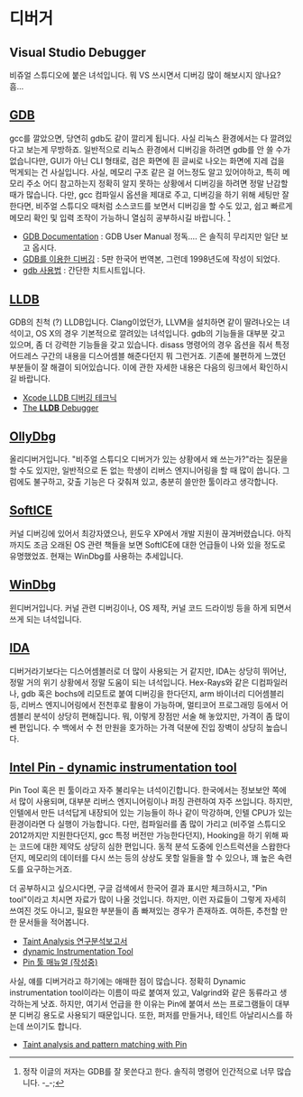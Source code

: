 # 디버거

## Visual Studio Debugger

비쥬얼 스튜디오에 붙은 녀석입니다. 뭐 VS 쓰시면서 디버깅 많이 해보시지 않나요? 흠...

## [GDB](http://lldb.llvm.org/)

gcc를 깔았으면, 당연히 gdb도 같이 깔리게 됩니다. 사실 리눅스 환경에서는 다 깔려있다고 보는게 무방하죠. 일반적으로 리눅스 환경에서 디버깅을 하려면 gdb를 안 쓸 수가 없습니다만, GUI가 아닌 CLI 형태로, 검은 화면에 흰 글씨로 나오는 화면에 지레 겁을 먹게되는 건 사실입니다. 사실, 메모리 구조 같은 걸 어느정도 알고 있어야하고, 특히 메모리 주소 어디 참고하는지 정확히 알지 못하는 상황에서 디버깅을 하려면 정말 난감할 때가 많습니다. 다만, gcc 컴파일시 옵션을 제대로 주고, 디버깅을 하기 위해 세팅만 잘 한다면, 비주얼 스튜디오 때처럼 소스코드를 보면서 디버깅을 할 수도 있고, 쉽고 빠르게 메모리 확인 및 입력 조작이 가능하니 열심히 공부하시길 바랍니다. [^1]

- [GDB Documentation](https://www.gnu.org/software/gdb/documentation/) : GDB User Manual 정독…. 은 솔직히 무리지만 일단 보고 옵시다.
- [GDB를 이용한 디버깅](http://korea.gnu.org/manual/release/gdb/gdb.html) : 5판 한국어 번역본, 그런데 1998년도에 작성이 되었다.
- [gdb 사용법](http://www.viper.pe.kr/docs/gdb-manual.html) : 간단한 치트시트입니다.

[^1]: 정작 이글의 저자는 GDB를 잘 못쓴다고 한다. 솔직히 명령어 인간적으로 너무 많습니다. -_-;

## [LLDB](http://lldb.llvm.org/)

GDB의 친척 (?) LLDB입니다. Clang이었던가, LLVM을 설치하면 같이 딸려나오는 녀석이고, OS X의 경우 기본적으로 깔려있는 녀석입니다. gdb의 기능들을 대부분 갖고 있으며, 좀 더 강력한 기능들을 갖고 있습니다. disass 명령어의 경우 옵션을 줘서 특정 어드레스 구간의 내용을 디스어셈블 해준다던지 뭐 그런거죠. 기존에 불편하게 느꼈던 부분들이 잘 해결이 되어있습니다. 이에 관한 자세한 내용은 다음의 링크에서 확인하시길 바랍니다.

- [Xcode LLDB 디버깅 테크닉](http://www.letmecompile.com/xcode-lldb-%EB%94%94%EB%B2%84%EA%B9%85-%ED%85%8C%ED%81%AC%EB%8B%89/)
- [The **LLDB** Debugger](http://lldb.llvm.org/)

## [OllyDbg](http://ollydbg.de/)

올리디버거입니다. "비주얼 스튜디오 디버거가 있는 상황에서 왜 쓰는가?"라는 질문을 할 수도 있지만, 일반적으로 돈 없는 학생이 리버스 엔지니어링을 할 때 많이 씁니다. 그럼에도 불구하고, 갖출 기능은 다 갖춰져 있고, 충분히 쓸만한 툴이라고 생각합니다.

## [SoftICE](https://en.wikipedia.org/wiki/SoftICE)

커널 디버깅에 있어서 최강자였으나, 윈도우 XP에서 개발 지원이 끊겨버렸습니다. 아직까지도 조금 오래된 OS 관련 책들을 보면 SoftICE에 대한 언급들이 나와 있을 정도로 유명했었죠. 현재는 WinDbg를 사용하는 추세입니다.

## [WinDbg](https://msdn.microsoft.com/ko-kr/library/ff551063.aspx)

윈디버거입니다. 커널 관련 디버깅이나, OS 제작, 커널 코드 드라이빙 등을 하게 되면서 쓰게 되는 녀석입니다.

## [IDA](https://www.hex-rays.com/products/ida/)

디버거라기보다는 디스어셈블러로 더 많이 사용되는 거 같지만, IDA는 상당히 뛰어난, 정말 거의 위기 상황에서 정말 도움이 되는 녀석입니다. Hex-Rays와 같은 디컴파일러나, gdb 혹은 bochs에 리모트로 붙여 디버깅을 한다던지, arm 바이너리 디어셈블리 등, 리버스 엔지니어링에서 전천후로 활용이 가능하며, 멀티코어 프로그래밍 등에서 어셈블리 분석이 상당히 편해집니다. 뭐, 이렇게 장점만 서술 해 놓았지만, 가격이 좀 많이 쎈 편입니다. 수 백에서 수 천 만원을 호가하는 가격 덕분에 진입 장벽이 상당히 높습니다.

## [Intel Pin - dynamic instrumentation tool](https://software.intel.com/en-us/articles/pin-a-dynamic-binary-instrumentation-tool)

Pin Tool 혹은 핀 툴이라고 자주 불리우는 녀석이긴합니다. 한국에서는 정보보안 쪽에서 많이 사용되며, 대부분 리버스 엔지니어링이나 퍼징 관련하여 자주 쓰입니다. 하지만, 인텔에서 만든 녀석답게 내장되어 있는 기능들이 하나 같이 막강하며, 인텔 CPU가 있는 환경이라면 다 실행이 가능합니다. 다만, 컴파일러를 좀 많이 가리고 (비주얼 스튜디오 2012까지만 지원한다던지, gcc 특정 버전만 가능한다던지), Hooking을 하기 위해 짜는 코드에 대한 제약도 상당히 심한 편입니다. 동적 분석 도중에 인스트럭션을 스왑한다던지, 메모리의 데이터를 다시 쓰는 등의 상상도 못할 일들을 할 수 있으나, 꽤 높은 속련도를 요구하는거죠.

더 공부하시고 싶으시다면, 구글 검색에서 한국어 결과 표시만 체크하시고, "Pin tool"이라고 치시면 자료가 많이 나올 것입니다. 하지만, 이런 자료들이 그렇게 자세히 쓰여진 것도 아니고, 필요한 부분들이 좀 빠져있는 경우가 존재하죠. 여하튼, 추천할 만한 문서들을 적어봅니다.

- [Taint Analysis 연구분석보고서](http://teamcrak.tistory.com/328)
- [dynamic Instrumentation Tool](https://kldp.org/node/112142)
- [Pin 툴 매뉴얼 (작성중)](http://gooverto.tistory.com/entry/Pin-Tool-Manual)

사실, 얘를 디버거라고 하기에는 애매한 점이 많습니다. 정확히  Dynamic instrumentation tool이라는 이름이 따로 붙여져 있고, Valgrind와 같은 동류라고 생각하는게 낫죠. 하지만, 여기서 언급을 한 이유는 Pin에 붙여서 쓰는 프로그램들이 대부분 디버깅 용도로 사용되기 때문입니다. 또한, 퍼저를 만들거나, 테인트 아날리시스를 하는데 쓰이기도 합니다.

- [Taint analysis and pattern matching with Pin](http://shell-storm.org/blog/Taint-analysis-and-pattern-matching-with-Pin/)